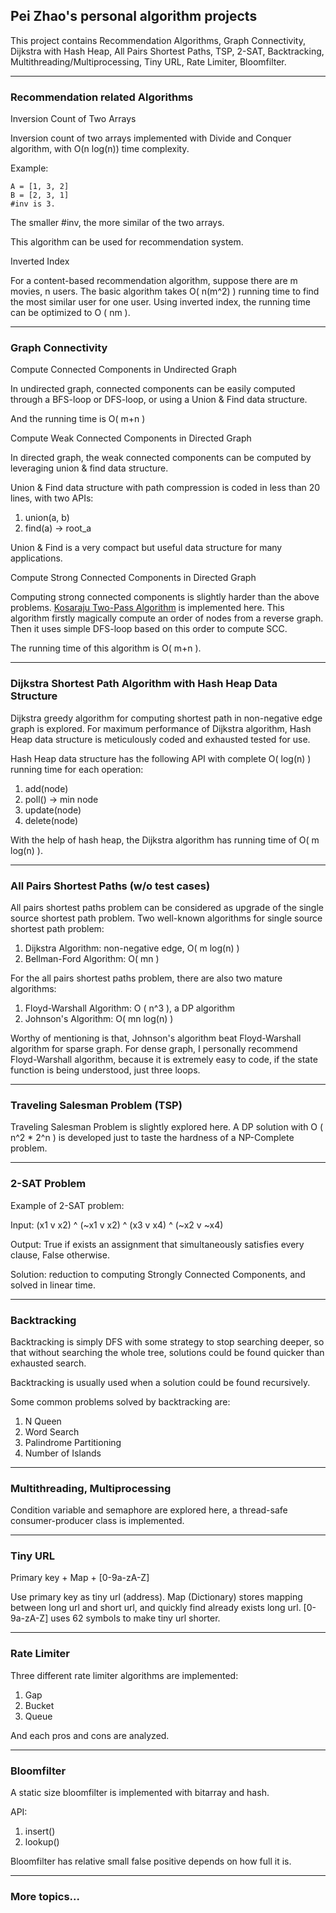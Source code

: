 ## Pei Zhao's personal algorithm projects

This project contains Recommendation Algorithms, Graph Connectivity, Dijkstra with Hash Heap, All Pairs Shortest Paths, TSP, 2-SAT, Backtracking, Multithreading/Multiprocessing, Tiny URL, Rate Limiter, Bloomfilter.

---
### Recommendation related Algorithms
Inversion Count of Two Arrays

Inversion count of two arrays implemented with Divide and Conquer
algorithm, with O(n log(n)) time complexity.

Example:

    A = [1, 3, 2]
    B = [2, 3, 1]
    #inv is 3.

The smaller #inv, the more similar of the two arrays.

This algorithm can be used for recommendation system.

Inverted Index

For a content-based recommendation algorithm, suppose there are m
movies, n users. The basic algorithm takes O( n(m^2) ) running time
to find the most similar user for one user. Using inverted index,
the running time can be optimized to O ( nm ).

---
### Graph Connectivity
Compute Connected Components in Undirected Graph

In undirected graph, connected components can be easily computed
through a BFS-loop or DFS-loop, or using a Union & Find data structure.

And the running time is O( m+n )

Compute Weak Connected Components in Directed Graph

In directed graph, the weak connected components can be computed
by leveraging union & find data structure.

Union & Find data structure with path compression is coded in less than
20 lines, with two APIs:

1. union(a, b)
2. find(a)  -> root_a

Union & Find is a very compact but useful data structure for many
applications.

Compute Strong Connected Components in Directed Graph

Computing strong connected components is slightly harder than the
above problems.
[Kosaraju Two-Pass Algorithm](https://en.wikipedia.org/wiki/Kosaraju%27s_algorithm)
is implemented here. This algorithm firstly magically compute an order
of nodes from a reverse graph. Then it uses simple DFS-loop based on
this order to compute SCC.

The running time of this algorithm is O( m+n ).

---
### Dijkstra Shortest Path Algorithm with Hash Heap Data Structure
Dijkstra greedy algorithm for computing shortest path in non-negative
edge graph is explored. For maximum performance of Dijkstra algorithm,
Hash Heap data structure is meticulously coded and exhausted tested
for use.

Hash Heap data structure has the following API with complete
O( log(n) ) running time for each operation:

1. add(node)
2. poll() -> min node
3. update(node)
4. delete(node)

With the help of hash heap, the Dijkstra algorithm has running time of
O( m log(n) ).

---
### All Pairs Shortest Paths (w/o test cases)
All pairs shortest paths problem can be considered as upgrade of the
single source shortest path problem. Two well-known algorithms for
single source shortest path problem:

1. Dijkstra Algorithm: non-negative edge, O( m log(n) )
2. Bellman-Ford Algorithm: O( mn )

For the all pairs shortest paths problem, there are also two mature  
algorithms:

1. Floyd-Warshall Algorithm: O ( n^3 ), a DP algorithm
2. Johnson's Algorithm: O( mn log(n) )

Worthy of mentioning is that, Johnson's algorithm beat Floyd-Warshall
algorithm for sparse graph. For dense graph, I personally recommend
Floyd-Warshall algorithm, because it is extremely easy to code, if
the state function is being understood, just three loops.

---
### Traveling Salesman Problem (TSP)
Traveling Salesman Problem is slightly explored here. A DP solution
with O ( n^2 * 2^n ) is developed just to taste the hardness of a
NP-Complete problem.

---
### 2-SAT Problem
Example of 2-SAT problem:

Input: (x1 v x2) ^ (~x1 v x2) ^ (x3 v x4) ^ (~x2 v ~x4)

Output: True if exists an assignment that simultaneously satisfies
every clause, False otherwise.

Solution: reduction to computing Strongly Connected Components, and
solved in linear time.

---
### Backtracking
Backtracking is simply DFS with some strategy to stop searching
deeper, so that without searching the whole tree, solutions could be
found quicker than exhausted search.

Backtracking is usually used when a solution could be found recursively.

Some common problems solved by backtracking are:

1. N Queen
2. Word Search
3. Palindrome Partitioning
4. Number of Islands

---
### Multithreading, Multiprocessing
Condition variable and semaphore are explored here, a thread-safe
consumer-producer class is implemented.

---
### Tiny URL
Primary key + Map + [0-9a-zA-Z]

Use primary key as tiny url (address).
Map (Dictionary) stores mapping between long url and short url, and quickly
find already exists long url.
[0-9a-zA-Z] uses 62 symbols to make tiny url shorter.


---
### Rate Limiter
Three different rate limiter algorithms are implemented:

1. Gap
2. Bucket
3. Queue

And each pros and cons are analyzed.


---
### Bloomfilter
A static size bloomfilter is implemented with bitarray and hash.

API:

1. insert()
2. lookup()

Bloomfilter has relative small false positive depends on how full it is.

---
### More topics...
